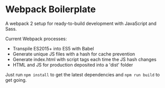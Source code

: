# Webpack Boilerplate
A webpack 2 setup for ready-to-build development with JavaScript and Sass.

Current Webpack processes:
- Transpile ES2015+ into ES5 with Babel
- Generate unique JS files with a hash for cache prevention
- Generate index.html with script tags each time the JS hash changes
- HTML and JS for production deposited into a 'dist' folder

Just run ```npm install``` to get the latest dependencies and ```npm run build``` to get going.